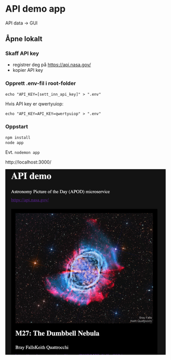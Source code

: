 # API demo app

API data -> GUI

## Åpne lokalt

### Skaff API key

- registrer deg på https://api.nasa.gov/
- kopier API key

### Opprett .env-fil i root-folder

```
echo "API_KEY=[sett_inn_api_key]" > ".env"
```

Hvis API key er qwertyuiop:

```
echo "API_KEY=API_KEY=qwertyuiop" > ".env"
```

### Oppstart

```
npm install
node app
```

Evt. `nodemon app`

http://localhost:3000/

![browserresult](images/apod.png)
